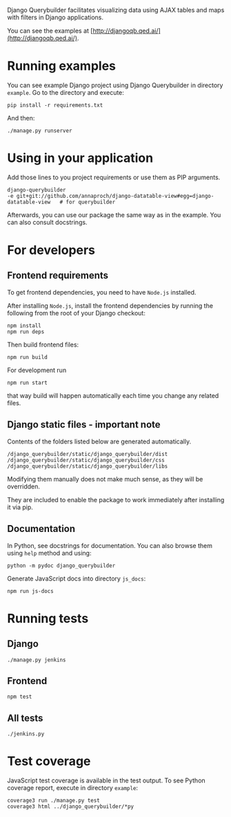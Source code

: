 Django Querybuilder facilitates visualizing data using AJAX tables and maps
 with filters in Django applications.

You can see the examples at [http://djangoqb.qed.ai/](http://djangoqb.qed.ai/).

Running examples
================

You can see example Django project using Django Querybuilder in directory
`example`. Go to the directory and execute:

    pip install -r requirements.txt

And then:

    ./manage.py runserver


Using in your application
=========================

Add those lines to you project requirements or use them as PIP arguments.

    django-querybuilder
    -e git+git://github.com/annaproch/django-datatable-view#egg=django-datatable-view   # for querybuilder

Afterwards, you can use our package the same way as in the example. You can
 also consult docstrings.

For developers
==============

Frontend requirements
---------------------

To get frontend dependencies, you need to have `Node.js` installed.

After installing `Node.js`, install the frontend dependencies by running
the following from the root of your Django checkout:

    npm install
    npm run deps

Then build frontend files:

    npm run build

For development run

    npm run start

that way build will happen automatically each time you change any related files.

Django static files - important note
------------------------------------
Contents of the folders listed below are generated automatically.

    /django_querybuilder/static/django_querybuilder/dist
    /django_querybuilder/static/django_querybuilder/css
    /django_querybuilder/static/django_querybuilder/libs

Modifying them manually does not make much sense, as they will be overridden.

They are included to enable the package to work immediately after installing it via pip.

Documentation
-------------

In Python, see docstrings for documentation. You can also browse them using
`help` method and using:

    python -m pydoc django_querybuilder

Generate JavaScript docs into directory `js_docs`:

    npm run js-docs

Running tests
=============

Django
------

    ./manage.py jenkins

Frontend
--------

    npm test

All tests
--------
    ./jenkins.py

Test coverage
=============

JavaScript test coverage is available in the test output. To see Python coverage
report, execute in directory `example`:

    coverage3 run ./manage.py test
    coverage3 html ../django_querybuilder/*py
